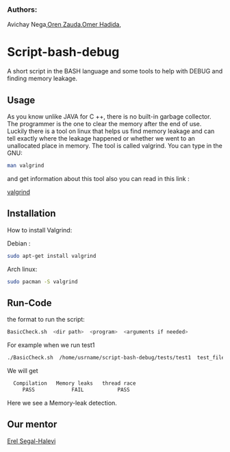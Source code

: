 ### Authors: 
Avichay Nega,[Oren Zauda](https://github.com/OrenZauda),[Omer Hadida](https://github.com/2MarShmello2), 

# Script-bash-debug

A short script in the BASH language and some tools to help 
with DEBUG and finding memory leakage.

## Usage

As you know unlike JAVA for C ++, there is no built-in garbage 
collector. The programmer is the one to clear the memory after 
the end of use. Luckily there is a tool on linux that helps us 
find memory leakage and can tell exactly where the leakage 
happened or whether we went to an unallocated place in memory. 
The tool is called valgrind. You can type in the GNU: 

```bash
man valgrind
```
and get information about this tool also you can read in this link :

[valgrind](https://en.wikipedia.org/wiki/Valgrind)

## Installation

How to install Valgrind:

Debian :

```bash
sudo apt-get install valgrind
```

Arch linux:

```bash
sudo pacman -S valgrind
```

## Run-Code

the format to run the script:

```bash
BasicCheck.sh  <dir path>  <program>  <arguments if needed>
```

For example when we run test1 

```bash
./BasicCheck.sh  /home/usrname/script-bash-debug/tests/test1  test_file.exe
```
We will get

```bash
  Compilation   Memory leaks   thread race
     PASS            FAIL           PASS
```
Here we see a Memory-leak detection.

## Our mentor

[Erel Segal-Halevi](https://github.com/erelsgl/ariel-cpp-5779) 

